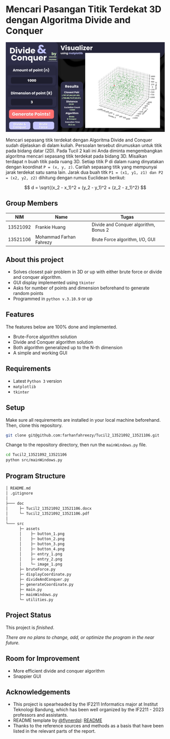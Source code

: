 # Mencari Pasangan Titik Terdekat 3D dengan Algoritma Divide and Conquer

![DnC Program](./src/assets/home.png "DnC Program")

Mencari sepasang titik terdekat dengan Algoritma Divide and Conquer sudah dijelaskan di dalam kuliah. Persoalan tersebut dirumuskan untuk titik pada bidang datar (2D). Pada Tucil 2 kali ini Anda diminta mengembangkan algoritma mencari sepasang titik terdekat pada bidang 3D. Misalkan terdapat n buah titik pada ruang 3D. Setiap titik P di dalam ruang dinyatakan dengan koordinat `P = (x, y, z)`. Carilah sepasang titik yang mempunyai jarak terdekat satu sama lain. Jarak dua buah titk `P1 = (x1, y1, z1) dan P2 = (x2, y2, z2)` dihitung dengan rumus Euclidean berikut:

$$
d = \sqrt{(x_2 - x_1)^2 + (y_2 - y_1)^2 + (z_2 - z_1)^2}
$$

## Group Members
| NIM      | Name                        | Tugas                                   |
| -------- | --------------------------- |-----------------------------------------|
| 13521092 | Frankie Huang               | Divide and Conquer algorithm, Bonus 2   |
| 13521106 | Mohammad Farhan Fahrezy     | Brute Force algorithm, I/O, GUI         |

## About this project
- Solves closest pair problem in 3D or up with either brute force or divide and conquer algorithm.
- GUI display implemented using `tkinter`
- Asks for number of points and dimension beforehand to generate random points
- Programmed in `python v.3.10.9` or up

## Features

The features below are 100% done and implemented.
- Brute-Force algorithm solution
- Divide and Conquer algorithm solution
- Both algorithm generalized up to the N-th dimension
- A simple and working GUI

## Requirements
- Latest `Python 3` version
- `matplotlib`
- `tkinter`

## Setup
Make sure all requirements are installed in your local machine beforehand. Then, clone this repository.
```bash
git clone git@github.com:farhanfahreezy/Tucil2_13521092_13521106.git
```

Change to the repository directory, then run the `mainWindows.py` file.
```bash
cd Tucil2_13521092_13521106
python src/mainWindows.py
```

## Program Structure

```
│ README.md
│ .gitignore
│
├─── doc
│     ├─ Tucil2_13521092_13521106.docx
│     └─ Tucil2_13521092_13521106.pdf
│
└─── src
      ├─ assets
      │    ├─ button_1.png
      │    ├─ button_2.png
      │    ├─ button_3.png
      │    ├─ button_4.png
      │    ├─ entry_1.png
      │    ├─ entry_2.png
      │    └─ image_1.png
      ├─ bruteForce.py
      ├─ displayCoordinate.py
      ├─ divideAndConquer.py
      ├─ generateCoordinate.py
      ├─ main.py
      ├─ mainWindows.py
      └─ utilities.py
```

## Project Status
This project is *finished*.

*There are no plans to change, add, or optimize the program in the near future.*

## Room for Improvement
- More efficient divide and conquer algorithm
- Snappier GUI

## Acknowledgements
- This project is spearheaded by the IF2211 Informatics major at Institut Teknologi Bandung, which has been well organized by the IF2211 - 2023 professors and assistants.
- README template by [@flynerdpl](https://www.flynerd.pl/): [README](https://github.com/ritaly/README-cheatsheet)
- Thanks to the reference sources and methods as a basis that have been listed in the relevant parts of the report.
